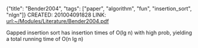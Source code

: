 {"title": "Bender2004", "tags": ["paper", "algorithm", "fun", "insertion_sort", "nlgn"]}
CREATED: 201004091828
LINK: <url:~/Modules/Literature/Bender2004.pdf>

Gapped insertion sort has insertion times of O(lg n) with high prob, yielding
a total running time of O(n lg n)

